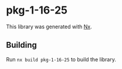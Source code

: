# pkg-1-16-25

This library was generated with [Nx](https://nx.dev).

## Building

Run `nx build pkg-1-16-25` to build the library.
